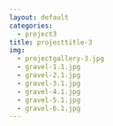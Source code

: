 ```yaml
---
layout: default
categories: 
  - project3
title: projecttitle-3
img: 
  - projectgallery-3.jpg
  - gravel-1.1.jpg
  - gravel-2.1.jpg
  - gravel-3.1.jpg
  - gravel-4.1.jpg
  - gravel-5.1.jpg
  - gravel-6.1.jpg
---
```


